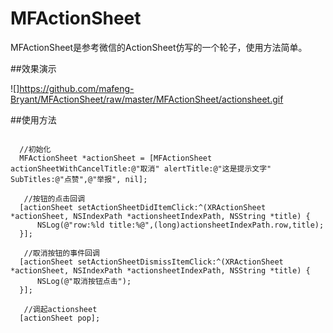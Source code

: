# MFActionSheet
MFActionSheet是参考微信的ActionSheet仿写的一个轮子，使用方法简单。

##效果演示

![]https://github.com/mafeng-Bryant/MFActionSheet/raw/master/MFActionSheet/actionsheet.gif

##使用方法
<pre><code>
  //初始化
  MFActionSheet *actionSheet = [MFActionSheet actionSheetWithCancelTitle:@"取消" alertTitle:@"这是提示文字" SubTitles:@"点赞",@"举报", nil];
    
   //按钮的点击回调
  [actionSheet setActionSheetDidItemClick:^(XRActionSheet *actionSheet, NSIndexPath *actionsheetIndexPath, NSString *title) {
      NSLog(@"row:%ld title:%@",(long)actionsheetIndexPath.row,title);
  }];
  
   //取消按钮的事件回调
  [actionSheet setActionSheetDismissItemClick:^(XRActionSheet *actionSheet, NSIndexPath *actionsheetIndexPath, NSString *title) {
      NSLog(@"取消按钮点击");
  }];
    
   //调起actionsheet
  [actionSheet pop];
  
</pre></code>
